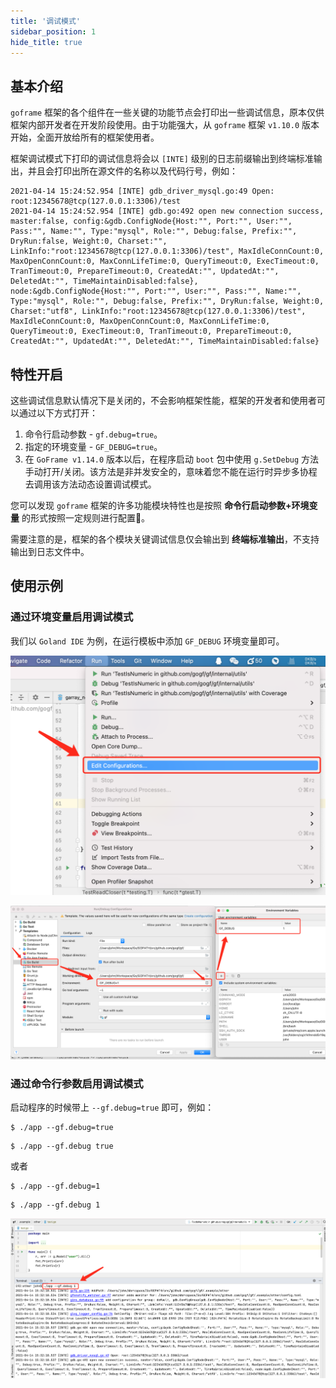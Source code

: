 ```yaml
---
title: '调试模式'
sidebar_position: 1
hide_title: true
---
```


## 基本介绍

`goframe` 框架的各个组件在一些关键的功能节点会打印出一些调试信息，原本仅供框架内部开发者在开发阶段使用。由于功能强大，从 `goframe` 框架 `v1.10.0` 版本开始，全面开放给所有的框架使用者。

框架调试模式下打印的调试信息将会以 `[INTE]` 级别的日志前缀输出到终端标准输出，并且会打印出所在源文件的名称以及代码行号，例如：

```
2021-04-14 15:24:52.954 [INTE] gdb_driver_mysql.go:49 Open: root:12345678@tcp(127.0.0.1:3306)/test
2021-04-14 15:24:52.954 [INTE] gdb.go:492 open new connection success, master:false, config:&gdb.ConfigNode{Host:"", Port:"", User:"", Pass:"", Name:"", Type:"mysql", Role:"", Debug:false, Prefix:"", DryRun:false, Weight:0, Charset:"", LinkInfo:"root:12345678@tcp(127.0.0.1:3306)/test", MaxIdleConnCount:0, MaxOpenConnCount:0, MaxConnLifeTime:0, QueryTimeout:0, ExecTimeout:0, TranTimeout:0, PrepareTimeout:0, CreatedAt:"", UpdatedAt:"", DeletedAt:"", TimeMaintainDisabled:false}, node:&gdb.ConfigNode{Host:"", Port:"", User:"", Pass:"", Name:"", Type:"mysql", Role:"", Debug:false, Prefix:"", DryRun:false, Weight:0, Charset:"utf8", LinkInfo:"root:12345678@tcp(127.0.0.1:3306)/test", MaxIdleConnCount:0, MaxOpenConnCount:0, MaxConnLifeTime:0, QueryTimeout:0, ExecTimeout:0, TranTimeout:0, PrepareTimeout:0, CreatedAt:"", UpdatedAt:"", DeletedAt:"", TimeMaintainDisabled:false}
```

## 特性开启

这些调试信息默认情况下是关闭的，不会影响框架性能，框架的开发者和使用者可以通过以下方式打开：

1. 命令行启动参数 \- `gf.debug=true`。
2. 指定的环境变量 \- `GF_DEBUG=true`。
3. 在 `GoFrame v1.14.0` 版本以后，在程序启动 `boot` 包中使用 `g.SetDebug` 方法手动打开/关闭。该方法是非并发安全的，意味着您不能在运行时异步多协程去调用该方法动态设置调试模式。

您可以发现 `goframe` 框架的许多功能模块特性也是按照 **命令行启动参数+环境变量** 的形式按照一定规则进行配置🐸。

需要注意的是，框架的各个模块关键调试信息仅会输出到 **终端标准输出**，不支持输出到日志文件中。

## 使用示例

### 通过环境变量启用调试模式

我们以 `Goland IDE` 为例，在运行模板中添加 `GF_DEBUG` 环境变量即可。

![](/markdown/5b70049b05065f157c9f2de786987072.png)

![](/markdown/e94772749a18fa2163ce3b4d87a42e73.png)

### 通过命令行参数启用调试模式

启动程序的时候带上 `--gf.debug=true` 即可，例如：

```
$ ./app --gf.debug=true
```

```
$ ./app --gf.debug true
```

或者

```
$ ./app --gf.debug=1
```

```
$ ./app --gf.debug 1
```

![](/markdown/d78013ae178a1611eefd6de7b5b0bac8.png)